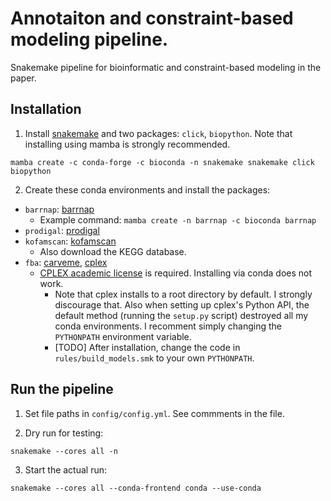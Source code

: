 # Annotaiton and constraint-based modeling pipeline. 

Snakemake pipeline for bioinformatic and constraint-based modeling in the paper.

## Installation

1. Install [snakemake](https://snakemake.readthedocs.io/en/stable/getting_started/installation.html) and two packages: `click`, `biopython`. Note that installing using mamba is strongly recommended. 

```
mamba create -c conda-forge -c bioconda -n snakemake snakemake click biopython
```

2. Create these conda environments and install the packages:
-  `barrnap`: [barrnap](https://github.com/tseemann/barrnap) 
    - Example command: `mamba create -n barrnap -c bioconda barrnap`
-  `prodigal`: [prodigal](https://github.com/hyattpd/Prodigal)
-  `kofamscan`: [kofamscan](https://github.com/takaram/kofam_scan)
    - Also download the KEGG database. 
- `fba`: [carveme](https://github.com/cdanielmachado/carveme), [cplex]((https://www.ibm.com/academic/home)) 
    - [CPLEX academic license](https://www.ibm.com/academic/home) is required. Installing via conda does not work. 
        - Note that cplex installs to a root directory by default. I strongly discourage that. Also when setting up cplex's Python API, the default method (running the `setup.py` script) destroyed all my conda environments. I recomment simply changing the `PYTHONPATH` environment variable. 
        - [TODO] After installation, change the code in `rules/build_models.smk` to your own `PYTHONPATH`.

## Run the pipeline

1. Set file paths in `config/config.yml`. See commments in the file. 

2. Dry run for testing: 

```
snakemake --cores all -n
```

3. Start the actual run:

```
snakemake --cores all --conda-frontend conda --use-conda
```

